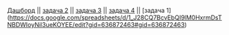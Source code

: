 [Дашборд](https://lookerstudio.google.com/reporting/c32e6516-75cd-4557-9c49-d0f0ea5b66e5/page/B6o9D/edit) || [задача 2](https://github.com/PavelRawel/sql_test/blob/main/sql/task_2) || [задача 3](https://github.com/PavelRawel/sql_test/blob/main/sql/task_3) || [задача 4](https://github.com/PavelRawel/sql_test/blob/main/sql/task_4) || [задача 1] (https://docs.google.com/spreadsheets/d/1_J28CQ7BcvEbQI9lM0HxrmDsTNBDWIoyNil3ueKOYEE/edit?gid=636872463#gid=636872463)


